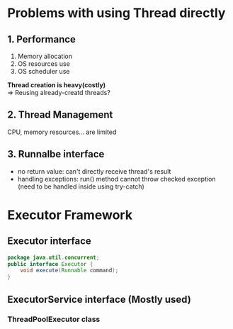 # Problems with using Thread directly

## 1. Performance
1. Memory allocation
2. OS resources use
3. OS scheduler use

**Thread creation is heavy(costly)**  
=> Reusing already-creatd threads?

## 2. Thread Management
CPU, memory resources... are limited

## 3. Runnalbe interface
- no return value: can't directly receive thread's result
- handling exceptions: run() method cannot throw checked exception (need to be handled inside using try-catch)


# Executor Framework

## Executor interface
```java
package java.util.concurrent;
public interface Executor {
    void execute(Runnable command);
}
```
## ExecutorService interface (Mostly used)
### ThreadPoolExecutor class



